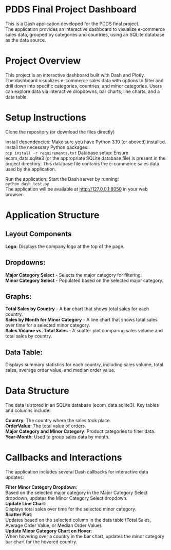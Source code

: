 # PDDS Final Project Dashboard
This is a Dash application developed for the PDDS final project.  
The application provides an interactive dashboard to visualize e-commerce sales data, grouped by categories and countries, using an SQLite database as the data source.

# Project Overview
This project is an interactive dashboard built with Dash and Plotly.  
The dashboard visualizes e-commerce sales data with options to filter and drill down into specific categories, countries, and minor categories. Users can explore data via interactive dropdowns, bar charts, line charts, and a data table.

# Setup Instructions
Clone the repository (or download the files directly)  

Install dependencies: Make sure you have Python 3.10 (or aboved) installed.  
Install the necessary Python packages:  
```pip install -r requirements.txt```
Database setup: Ensure ecom_data.sqlite3 (or the appropriate SQLite database file) is present in the project directory. This database file contains the e-commerce sales data used by the application.  

Run the application: Start the Dash server by running:  
```python dash_test.py```  
The application will be available at http://127.0.0.1:8050 in your web browser.  

# Application Structure
## Layout Components
**Logo**: Displays the company logo at the top of the page.  
## Dropdowns:
**Major Category Select** - Selects the major category for filtering.  
**Minor Category Select** - Populated based on the selected major category.  
## Graphs:
**Total Sales by Country** - A bar chart that shows total sales for each country.  
**Sales by Month for Minor Category** - A line chart that shows total sales over time for a selected minor category.  
**Sales Volume vs. Total Sales** - A scatter plot comparing sales volume and total sales by country.  
## Data Table:
Displays summary statistics for each country, including sales volume, total sales, average order value, and median order value.

# Data Structure
The data is stored in an SQLite database (ecom_data.sqlite3). Key tables and columns include:

**Country**: The country where the sales took place.  
**OrderValue**: The total value of orders.  
**Major Category and Minor Category**: Product categories to filter data.  
**Year-Month**: Used to group sales data by month.  

# Callbacks and Interactions  
The application includes several Dash callbacks for interactive data updates:  

**Filter Minor Category Dropdown**:  
Based on the selected major category in the Major Category Select dropdown, updates the Minor Category Select dropdown.  
**Update Line Chart**:  
Displays total sales over time for the selected minor category.  
**Scatter Plot**:  
Updates based on the selected column in the data table (Total Sales, Average Order Value, or Median Order Value).  
**Update Minor Category Chart on Hover**:  
When hovering over a country in the bar chart, updates the minor category bar chart for the hovered country.  
